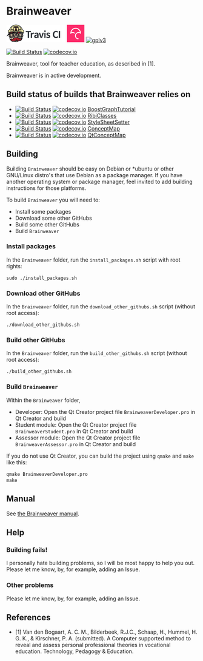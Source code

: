 # Brainweaver

[![Travis CI logo](TravisCI.png)](https://travis-ci.org)
![Whitespace](Whitespace.png)
[![Codecov logo](Codecov.png)](https://www.codecov.io)
[![gplv3](http://www.gnu.org/graphics/gplv3-88x31.png)](http://www.gnu.org/licenses/gpl.html)

[![Build Status](https://travis-ci.org/richelbilderbeek/Brainweaver.svg?branch=master)](https://travis-ci.org/richelbilderbeek/Brainweaver)
[![codecov.io](https://codecov.io/github/richelbilderbeek/Brainweaver/coverage.svg?branch=master)](https://codecov.io/github/richelbilderbeek/Brainweaver?branch=master)

Brainweaver, tool for teacher education, as described in [1].

Brainweaver is in active development.

## Build status of builds that Brainweaver relies on

 * [![Build Status](https://travis-ci.org/richelbilderbeek/BoostGraphTutorial.svg?branch=master)](https://travis-ci.org/richelbilderbeek/BoostGraphTutorial) [![codecov.io](https://codecov.io/github/richelbilderbeek/BoostGraphTutorial/coverage.svg?branch=master)](https://codecov.io/github/richelbilderbeek/BoostGraphTutorial?branch=master) [BoostGraphTutorial](https://github.com/richelbilderbeek/BoostGraphTutorial)
 * [![Build Status](https://travis-ci.org/richelbilderbeek/RibiClasses.svg?branch=master)](https://travis-ci.org/richelbilderbeek/RibiClasses) [![codecov.io](https://codecov.io/github/richelbilderbeek/RibiClasses/coverage.svg?branch=master)](https://codecov.io/github/richelbilderbeek/RibiClasses?branch=master) [RibiClasses](https://github.com/richelbilderbeek/RibiClasses)
 * [![Build Status](https://travis-ci.org/richelbilderbeek/StyleSheetSetter.svg?branch=master)](https://travis-ci.org/richelbilderbeek/StyleSheetSetter) [![codecov.io](https://codecov.io/github/richelbilderbeek/StyleSheetSetter/coverage.svg?branch=master)](https://codecov.io/github/richelbilderbeek/StyleSheetSetter?branch=master) [StyleSheetSetter](https://github.com/richelbilderbeek/StyleSheetSetter)
 * [![Build Status](https://travis-ci.org/richelbilderbeek/ConceptMap.svg?branch=master)](https://travis-ci.org/richelbilderbeek/ConceptMap) [![codecov.io](https://codecov.io/github/richelbilderbeek/ConceptMap/coverage.svg?branch=master)](https://codecov.io/github/richelbilderbeek/ConceptMap?branch=master) [ConceptMap](https://github.com/richelbilderbeek/ConceptMap)
 * [![Build Status](https://travis-ci.org/richelbilderbeek/QtConceptMap.svg?branch=master)](https://travis-ci.org/richelbilderbeek/QtConceptMap) [![codecov.io](https://codecov.io/github/richelbilderbeek/QtConceptMap/coverage.svg?branch=master)](https://codecov.io/github/richelbilderbeek/QtConceptMap?branch=master) [QtConceptMap](https://github.com/richelbilderbeek/QtConceptMap)

## Building

Building `Brainweaver` should be easy on Debian or *ubuntu or other GNU/Linux distro's that use Debian as a package manager. If you have another
operating system or package manager, feel invited to add building instructions for those platforms.

To build `Brainweaver` you will need to:

 * Install some packages
 * Download some other GitHubs
 * Build some other GitHubs
 * Build `Brainweaver`

### Install packages

In the `Brainweaver` folder, run the `install_packages.sh` script with root rights:

```
sudo ./install_packages.sh
```


### Download other GitHubs

In the `Brainweaver` folder, run the `download_other_githubs.sh` script (without root access):

```
./download_other_githubs.sh
```

### Build other GitHubs

In the `Brainweaver` folder, run the `build_other_githubs.sh` script (without root access):

```
./build_other_githubs.sh
```

### Build `Brainweaver`

Within the `Brainweaver` folder, 

 * Developer: Open the Qt Creator project file `BrainweaverDeveloper.pro` in Qt Creator and build
 * Student module: Open the Qt Creator project file `BrainweaverStudent.pro` in Qt Creator and build
 * Assessor module: Open the Qt Creator project file `BrainweaverAssessor.pro` in Qt Creator and build

If you do not use Qt Creator, you can build the project using `qmake` and `make` like this:

```
qmake BrainweaverDeveloper.pro
make
```

## Manual

See [the Brainweaver manual](Manual.md).

## Help

### Building fails!

I personally hate building problems, so I will be most happy to help you out. Please let me know, by, for example, adding an Issue.

### Other problems

Please let me know, by, for example, adding an Issue.

## References

 * [1] Van den Bogaart, A. C. M., Bilderbeek, R.J.C., Schaap, H., Hummel, H. G. K., & Kirschner, P. A. (submitted). A Computer supported  method to reveal and assess personal professional theories in vocational education. Technology, Pedagogy & Education.
